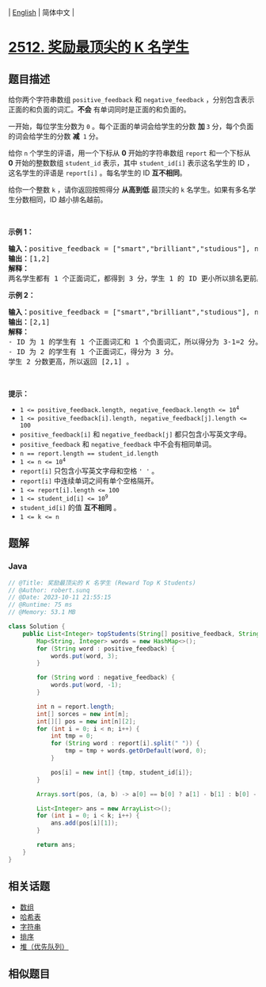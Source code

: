 
| [English](README_EN.md) | 简体中文 |

# [2512. 奖励最顶尖的 K 名学生](https://leetcode.cn//problems/reward-top-k-students/)

## 题目描述

<p>给你两个字符串数组&nbsp;<code>positive_feedback</code> 和&nbsp;<code>negative_feedback</code>&nbsp;，分别包含表示正面的和负面的词汇。<strong>不会</strong>&nbsp;有单词同时是正面的和负面的。</p>

<p>一开始，每位学生分数为&nbsp;<code>0</code>&nbsp;。每个正面的单词会给学生的分数 <strong>加&nbsp;</strong><code>3</code>&nbsp;分，每个负面的词会给学生的分数 <strong>减&nbsp;</strong>&nbsp;<code>1</code>&nbsp;分。</p>

<p>给你&nbsp;<code>n</code>&nbsp;个学生的评语，用一个下标从 <strong>0</strong>&nbsp;开始的字符串数组&nbsp;<code>report</code>&nbsp;和一个下标从 <strong>0</strong>&nbsp;开始的整数数组&nbsp;<code>student_id</code>&nbsp;表示，其中&nbsp;<code>student_id[i]</code>&nbsp;表示这名学生的 ID ，这名学生的评语是&nbsp;<code>report[i]</code>&nbsp;。每名学生的 ID <strong>互不相同</strong>。</p>

<p>给你一个整数&nbsp;<code>k</code>&nbsp;，请你返回按照得分&nbsp;<strong>从高到低</strong>&nbsp;最顶尖的<em>&nbsp;</em><code>k</code>&nbsp;名学生。如果有多名学生分数相同，ID 越小排名越前。</p>

<p>&nbsp;</p>

<p><strong>示例 1：</strong></p>

<pre><b>输入：</b>positive_feedback = ["smart","brilliant","studious"], negative_feedback = ["not"], report = ["this student is studious","the student is smart"], student_id = [1,2], k = 2
<b>输出：</b>[1,2]
<b>解释：</b>
两名学生都有 1 个正面词汇，都得到 3 分，学生 1 的 ID 更小所以排名更前。
</pre>

<p><strong>示例 2：</strong></p>

<pre><b>输入：</b>positive_feedback = ["smart","brilliant","studious"], negative_feedback = ["not"], report = ["this student is not studious","the student is smart"], student_id = [1,2], k = 2
<b>输出：</b>[2,1]
<b>解释：</b>
- ID 为 1 的学生有 1 个正面词汇和 1 个负面词汇，所以得分为 3-1=2 分。
- ID 为 2 的学生有 1 个正面词汇，得分为 3 分。
学生 2 分数更高，所以返回 [2,1] 。
</pre>

<p>&nbsp;</p>

<p><strong>提示：</strong></p>

<ul>
	<li><code>1 &lt;= positive_feedback.length, negative_feedback.length &lt;= 10<sup>4</sup></code></li>
	<li><code>1 &lt;= positive_feedback[i].length, negative_feedback[j].length &lt;= 100</code></li>
	<li><code>positive_feedback[i]</code> 和&nbsp;<code>negative_feedback[j]</code>&nbsp;都只包含小写英文字母。</li>
	<li><code>positive_feedback</code> 和&nbsp;<code>negative_feedback</code>&nbsp;中不会有相同单词。</li>
	<li><code>n == report.length == student_id.length</code></li>
	<li><code>1 &lt;= n &lt;= 10<sup>4</sup></code></li>
	<li><code>report[i]</code>&nbsp;只包含小写英文字母和空格&nbsp;<code>' '</code>&nbsp;。</li>
	<li><code>report[i]</code>&nbsp;中连续单词之间有单个空格隔开。</li>
	<li><code>1 &lt;= report[i].length &lt;= 100</code></li>
	<li><code>1 &lt;= student_id[i] &lt;= 10<sup>9</sup></code></li>
	<li><code>student_id[i]</code>&nbsp;的值 <strong>互不相同</strong>&nbsp;。</li>
	<li><code>1 &lt;= k &lt;= n</code></li>
</ul>


## 题解


### Java

```Java
// @Title: 奖励最顶尖的 K 名学生 (Reward Top K Students)
// @Author: robert.sunq
// @Date: 2023-10-11 21:55:15
// @Runtime: 75 ms
// @Memory: 53.1 MB

class Solution {
    public List<Integer> topStudents(String[] positive_feedback, String[] negative_feedback, String[] report, int[] student_id, int k) {
        Map<String, Integer> words = new HashMap<>();
        for (String word : positive_feedback) {
            words.put(word, 3);
        }

        for (String word : negative_feedback) {
            words.put(word, -1);
        }

        int n = report.length;
        int[] sorces = new int[n];
        int[][] pos = new int[n][2];
        for (int i = 0; i < n; i++) {
            int tmp = 0;
            for (String word : report[i].split(" ")) {
                tmp = tmp + words.getOrDefault(word, 0);
            }

            pos[i] = new int[] {tmp, student_id[i]};
        }

        Arrays.sort(pos, (a, b) -> a[0] == b[0] ? a[1] - b[1] : b[0] - a[0]);

        List<Integer> ans = new ArrayList<>();
        for (int i = 0; i < k; i++) {
            ans.add(pos[i][1]);
        }

        return ans;
    }
}
```



## 相关话题

- [数组](https://leetcode.cn//tag/array)
- [哈希表](https://leetcode.cn//tag/hash-table)
- [字符串](https://leetcode.cn//tag/string)
- [排序](https://leetcode.cn//tag/sorting)
- [堆（优先队列）](https://leetcode.cn//tag/heap-priority-queue)

## 相似题目



